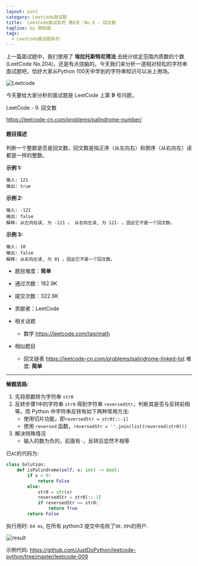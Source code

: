 ```yaml
---
layout: post
category: Leetcode面试题
title:  LeetCode面试系列 第6天：No.9 - 回文数
tagline: by 萌较瘦
tags: 
  - LeetCode面试题系列
---
```


上一篇面试题中，我们使用了 **埃拉托斯特尼筛法** 去统计给定范围内质数的个数(LeetCode No.204)，还是有点烧脑的。今天我们来分析一道相对轻松的字符串面试题吧，恰好大家从Python 100天中学到的字符串知识可以派上用场。

<!--more-->

![Leetcode](http://www.justdopython.com/assets/images/2019/python/LeetCode.png)

今天要给大家分析的面试题是 LeetCode 上第 **9** 号问题，

LeetCode - 9. 回文数

<https://leetcode-cn.com/problems/palindrome-number/>

#### 题目描述

判断一个整数是否是回文数。回文数是指正序（从左向右）和倒序（从右向左）读都是一样的整数。

**示例 1:**

```
输入: 121
输出: true
```

**示例 2:**

```
输入: -121
输出: false
解释: 从左向右读, 为 -121 。 从右向左读, 为 121- 。因此它不是一个回文数。
```

**示例 3:**

```
输入: 10
输出: false
解释: 从右向左读, 为 01 。因此它不是一个回文数。
```

- 题目难度：**简单**
- 通过次数：182.9K
- 提交次数：322.9K
- 贡献者：LeetCode

- 相关话题
  - 数学
    <https://leetcode.com/tag/math>

- 相似题目
  - 回文链表
    <https://leetcode-cn.com/problems/palindrome-linked-list>  难度: **简单**

------



**解题思路:**

1. 先将原数转为字符串 `str0`
2. 反转步骤1中的字符串 `str0` 得到字符串 `reversedStr`，判断其是否与反转前相等。而 Python 中字符串反转有如下两种常用方法:
   - 使用切片功能，即`reversedStr = str0[::-1]`
   - 使用 `reversed` 函数，`reversedStr = ''.join(list(reversed(str0)))`
3. 解决特殊情况
   - 输入的数为负的，前面有`-`，反转后显然不相等

已`AC`的代码为:

```python
class Solution:
    def isPalindrome(self, x: int) -> bool:
        if x < 0:
            return False
        else:
            str0 = str(x)
            reversedStr = str0[::-1]
            if reversedStr == str0:
                return True
        return False        
```

执行用时: `64 ms`, 在所有 python3 提交中击败了`98.39%`的用户.

![result](http://www.justdopython.com/assets/images/2019/python/leetcode009-sol.png)

示例代码: <https://github.com/JustDoPython/leetcode-python/tree/master/leetcode-009>
